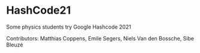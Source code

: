# HashCode21
Some physics students try Google Hashcode 2021

Contributors: Matthias Coppens, Emile Segers, Niels Van den Bossche, Sibe Bleuzé
